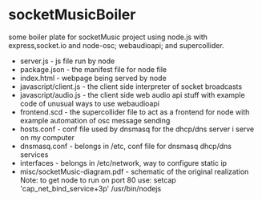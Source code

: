 # socketMusicBoiler
some boiler plate for socketMusic project using node.js with express,socket.io and node-osc; webaudioapi; and supercollider.

- server.js - js file run by node
- package.json - the manifest file for node file
- index.html - webpage being served by node
- javascript/client.js - the client side interpreter of socket broadcasts
- javascript/audio.js - the client side web audio api stuff with example code of unusual ways to use webaudioapi
- frontend.scd - the supercollider file to act as a frontend for node with example automation of osc message sending
- hosts.conf - conf file used by dnsmasq for the dhcp/dns server i serve on my computer
- dnsmasq.conf - belongs in /etc, conf file for dnsmasq dhcp/dns services
- interfaces - belongs in /etc/network, way to configure static ip
- misc/socketMusic-diagram.pdf - schematic of the original realization
Note: to get node to run on port 80 use: setcap 'cap_net_bind_service+3p' /usr/bin/nodejs
